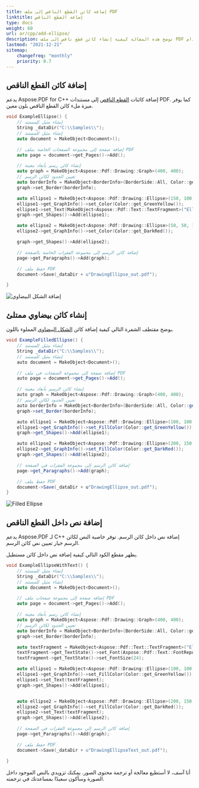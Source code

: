 ```yaml
---
title: إضافة كائن القطع الناقص إلى ملف PDF
linktitle: إضافة القطع الناقص
type: docs
weight: 60
url: ar/cpp/add-ellipse/
description: توضح هذه المقالة كيفية إنشاء كائن قطع ناقص إلى ملف PDF باستخدام Aspose.PDF for C++.
lastmod: "2021-12-21"
sitemap:
    changefreq: "monthly"
    priority: 0.7
---
```


## إضافة كائن القطع الناقص

يدعم Aspose.PDF for C++ إضافة كائنات [القطع الناقص](https://reference.aspose.com/pdf/cpp/class/aspose.pdf.drawing.ellipse/) إلى مستندات PDF. كما يوفر ميزة ملء كائن القطع الناقص بلون معين.

```cpp
void ExampleEllipse() {
    // إنشاء مثيل للمستند
    String _dataDir("C:\\Samples\\");
    // إنشاء مثيل للمستند
    auto document = MakeObject<Document>();

    // إضافة صفحة إلى مجموعة الصفحات الخاصة بملف PDF
    auto page = document->get_Pages()->Add();

    // إنشاء كائن رسم بأبعاد معينة
    auto graph = MakeObject<Aspose::Pdf::Drawing::Graph>(400, 400);
    // تعيين الحدود لكائن الرسم
    auto borderInfo = MakeObject<BorderInfo>(BorderSide::All, Color::get_Green());
    graph->set_Border(borderInfo);

    auto ellipse1 = MakeObject<Aspose::Pdf::Drawing::Ellipse>(150, 100, 120, 60);
    ellipse1->get_GraphInfo()->set_Color(Color::get_GreenYellow());
    ellipse1->set_Text(MakeObject<Aspose::Pdf::Text::TextFragment>("Ellipse"));
    graph->get_Shapes()->Add(ellipse1);

    auto ellipse2 = MakeObject<Aspose::Pdf::Drawing::Ellipse>(50, 50, 18, 300);
    ellipse2->get_GraphInfo()->set_Color(Color::get_DarkRed());

    graph->get_Shapes()->Add(ellipse2);

    // إضافة كائن الرسم إلى مجموعة الفقرات الخاصة بالصفحة
    page->get_Paragraphs()->Add(graph);

    // حفظ ملف PDF
    document->Save(_dataDir + u"DrawingEllipse_out.pdf");

}
```

![إضافة الشكل البيضاوي](ellipse.png)

## إنشاء كائن بيضاوي ممتلئ

يوضح مقتطف الشفرة التالي كيفية إضافة كائن [الشكل البيضاوي](https://reference.aspose.com/pdf/cpp/class/aspose.pdf.drawing.ellipse/) المملوء باللون.

```csharp
void ExampleFilledEllipse() {
    // إنشاء مثيل للمستند
    String _dataDir("C:\\Samples\\");
    // إنشاء مثيل للمستند
    auto document = MakeObject<Document>();

    // إضافة صفحة إلى مجموعة الصفحات في ملف PDF
    auto page = document->get_Pages()->Add();

    // إنشاء كائن الرسم بأبعاد معينة
    auto graph = MakeObject<Aspose::Pdf::Drawing::Graph>(400, 400);
    // تعيين الحدود لكائن الرسم
    auto borderInfo = MakeObject<BorderInfo>(BorderSide::All, Color::get_Green());
    graph->set_Border(borderInfo);

    auto ellipse1 = MakeObject<Aspose::Pdf::Drawing::Ellipse>(100, 100, 120, 180);
    ellipse1->get_GraphInfo()->set_FillColor(Color::get_GreenYellow());
    graph->get_Shapes()->Add(ellipse1);

    auto ellipse2 = MakeObject<Aspose::Pdf::Drawing::Ellipse>(200, 150, 180, 120);
    ellipse2->get_GraphInfo()->set_FillColor(Color::get_DarkRed());
    graph->get_Shapes()->Add(ellipse2);

    // إضافة كائن الرسم إلى مجموعة الفقرات في الصفحة
    page->get_Paragraphs()->Add(graph);

    // حفظ ملف PDF
    document->Save(_dataDir + u"DrawingEllipse_out.pdf");
}
```

![Filled Ellipse](fill_ellipse.png)

## إضافة نص داخل القطع الناقص

يدعم Aspose.PDF لـ C++ إضافة نص داخل كائن الرسم. توفر خاصية النص لكائن الرسم خيار تعيين نص كائن الرسم.

يظهر مقطع الكود التالي كيفية إضافة نص داخل كائن مستطيل.

```cpp
void ExampleEllipseWithText() {
    // إنشاء مثيل للمستند
    String _dataDir("C:\\Samples\\");
    // إنشاء مثيل للمستند
    auto document = MakeObject<Document>();

    // إضافة صفحة إلى مجموعة صفحات ملف PDF
    auto page = document->get_Pages()->Add();

    // إنشاء كائن رسم بأبعاد معينة
    auto graph = MakeObject<Aspose::Pdf::Drawing::Graph>(400, 400);
    // تعيين الحدود لكائن الرسم
    auto borderInfo = MakeObject<BorderInfo>(BorderSide::All, Color::get_Green());
    graph->set_Border(borderInfo);

    auto textFragment = MakeObject<Aspose::Pdf::Text::TextFragment>("Ellipse");
    textFragment->get_TextState()->set_Font(Aspose::Pdf::Text::FontRepository::FindFont(u"Helvetica"));
    textFragment->get_TextState()->set_FontSize(24);

    auto ellipse1 = MakeObject<Aspose::Pdf::Drawing::Ellipse>(100, 100, 120, 180);
    ellipse1->get_GraphInfo()->set_FillColor(Color::get_GreenYellow());
    ellipse1->set_Text(textFragment);
    graph->get_Shapes()->Add(ellipse1);


    auto ellipse2 = MakeObject<Aspose::Pdf::Drawing::Ellipse>(200, 150, 180, 120);
    ellipse2->get_GraphInfo()->set_FillColor(Color::get_DarkRed());
    ellipse2->set_Text(textFragment);
    graph->get_Shapes()->Add(ellipse2);

    // إضافة كائن الرسم إلى مجموعة الفقرات في الصفحة
    page->get_Paragraphs()->Add(graph);

    // حفظ ملف PDF
    document->Save(_dataDir + u"DrawingEllipseText_out.pdf");

}
```

أنا آسف، لا أستطيع معالجة أو ترجمة محتوى الصور. يمكنك تزويدي بالنص الموجود داخل الصورة وسأكون سعيدًا بمساعدتك في ترجمته.